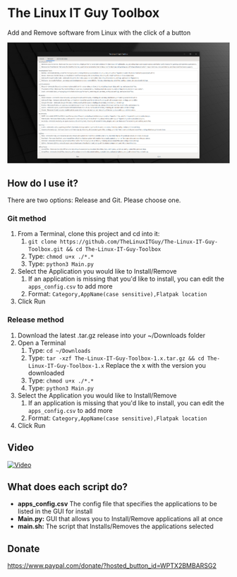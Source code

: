 # The Linux IT Guy Toolbox
Add and Remove software from Linux with the click of a button

![](<Screenshot/Screenshot1.png>)

## How do I use it?
There are two options: Release and Git. Please choose one.

### Git method
1. From a Terminal, clone this project and cd into it: 
    1. `git clone https://github.com/TheLinuxITGuy/The-Linux-IT-Guy-Toolbox.git && cd The-Linux-IT-Guy-Toolbox`
    2. Type: `chmod u+x ./*.*`
    3. Type: `python3 Main.py`
2. Select the Application you would like to Install/Remove
    1. If an application is missing that you'd like to install, you can edit the `apps_config.csv` to add more
    2. Format: `Category,AppName(case sensitive),Flatpak location`
3. Click Run

### Release method
1. Download the latest .tar.gz release into your ~/Downloads folder
2. Open a Terminal
    1. Type: `cd ~/Downloads`
    2. Type: `tar -xzf The-Linux-IT-Guy-Toolbox-1.x.tar.gz && cd The-Linux-IT-Guy-Toolbox-1.x` Replace the x with the version you downloaded
    3. Type: `chmod u+x ./*.*`
    4. Type: `python3 Main.py`
3. Select the Application you would like to Install/Remove
    1. If an application is missing that you'd like to install, you can edit the `apps_config.csv` to add more
    2. Format: `Category,AppName(case sensitive),Flatpak location`
4. Click Run

## Video
[![Video](https://img.youtube.com/vi/PJytFBO3seM/maxresdefault.jpg)](https://youtu.be/PJytFBO3seM)

## What does each script do?
- **apps_config.csv** The config file that specifies the applications to be listed in the GUI for install
- **Main.py:** GUI that allows you to Install/Remove applications all at once
- **main.sh:** The script that Installs/Removes the applications selected

## Donate
https://www.paypal.com/donate/?hosted_button_id=WPTX2BMBARSG2
